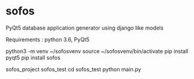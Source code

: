 # sofos
PyQt5 database application generator using django like models

Requirements : python 3.6, PyQt5

python3 -m venv ~/sofosvenv
source ~/sofosvenv/bin/activate
pip install pyqt5
pip install sofos

sofos_project sofos_test
cd sofos_test
python main.py
